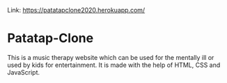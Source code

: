 Link: https://patatapclone2020.herokuapp.com/

# Patatap-Clone
This is a music therapy website which can be used for the mentally ill or used by kids for entertainment. It is made with the help of HTML, CSS and JavaScript.
